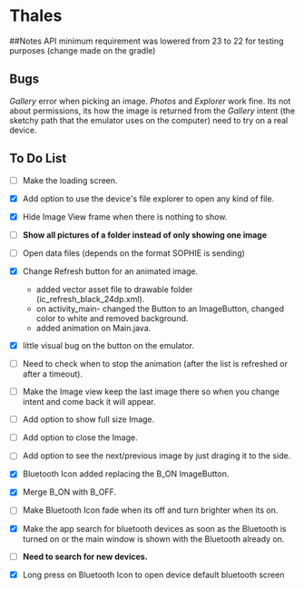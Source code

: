 # Thales

##Notes
API minimum requirement was lowered from 23 to 22 for testing purposes
(change made on the gradle)

## Bugs
*Gallery* error when picking an image. *Photos* and *Explorer* work fine.
Its not about permissions, its how the image is returned from the *Gallery* intent (the sketchy path that the emulator uses on the computer) need to try on a real device.

## To Do List
- [ ] Make the loading screen.

- [x] Add option to use the device's file explorer to open any kind of file.
- [x] Hide Image View frame when there is nothing to show.
- [ ] **Show all pictures of a folder instead of only showing one image**
- [ ] Open data files (depends on the format SOPHIE is sending)

- [x] Change Refresh button for an animated image.
  - added vector asset file to drawable folder (ic_refresh_black_24dp.xml).
  - on activity_main- changed the Button to an ImageButton, changed color to white and removed background.
  - added animation on Main.java.
- [x] little visual bug on the button on the emulator.
- [ ] Need to check when to stop the animation (after the list is refreshed or after a timeout).
- [ ] Make the Image view keep the last image there so when you change intent and come back it will appear.
- [ ] Add option to show full size Image.
- [ ] Add option to close the Image.
- [ ] Add option to see the next/previous image by just draging it to the side.
- [x] Bluetooth Icon added replacing the B_ON ImageButton.
- [x] Merge B_ON with B_OFF.
- [ ] Make Bluetooth Icon fade when its off and turn brighter when its on.
- [x] Make the app search for bluetooth devices as soon as the Bluetooth is turned on or the main window is shown with the Bluetooth already on.
- [ ] **Need to search for new devices.**
- [x] Long press on Bluetooth Icon to open device default bluetooth screen